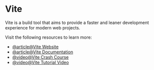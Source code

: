 # Vite

Vite is a build tool that aims to provide a faster and leaner development experience for modern web projects.

Visit the following resources to learn more:

- [@article@Vite Website](https://vitejs.dev)
- [@article@Vite Documentation](https://vitejs.dev/guide)
- [@video@Vite Crash Course](https://youtu.be/LQQ3CR2JTX8)
- [@video@Vite Tutorial Video](https://www.youtube.com/watch?v=VAeRhmpcWEQ)